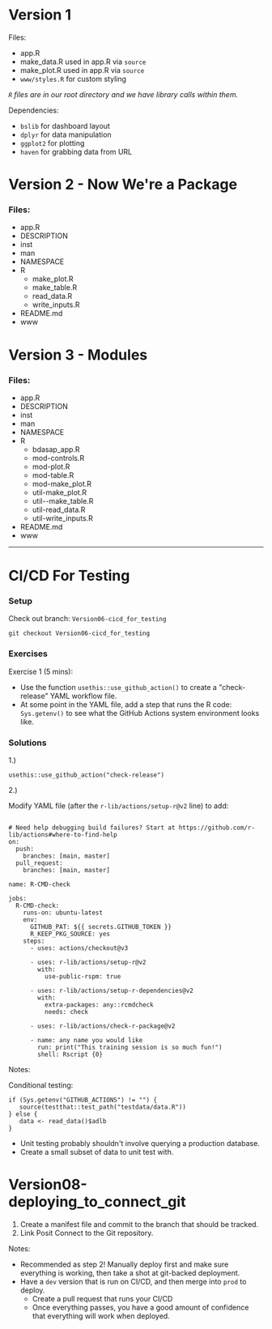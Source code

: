 # Version 1 

Files:
- app.R
- make_data.R used in app.R via `source`
- make_plot.R used in app.R via `source`
- `www/styles.R` for custom styling

*`R` files are in our root directory and we have library calls within them.*

Dependencies: 
- `bslib` for dashboard layout
- `dplyr` for data manipulation
- `ggplot2` for plotting
- `haven` for grabbing data from URL

# Version 2 - Now We're a Package

### Files:
* app.R
* DESCRIPTION
* inst
* man
* NAMESPACE
* R
  * make_plot.R
  * make_table.R
  * read_data.R
  * write_inputs.R
* README.md
* www

# Version 3 - Modules

### Files: 

* app.R
* DESCRIPTION
* inst
* man
* NAMESPACE
* R
  * bdasap_app.R
  * mod-controls.R
  * mod-plot.R
  * mod-table.R
  * mod-make_plot.R
  * util-make_plot.R
  * util--make_table.R
  * util-read_data.R
  * util-write_inputs.R
* README.md
* www

---

# CI/CD For Testing

### Setup

Check out branch: `Version06-cicd_for_testing`

```
git checkout Version06-cicd_for_testing
```

### Exercises

Exercise 1 (5 mins):

- Use the function `usethis::use_github_action()` to create a "check-release" YAML workflow file.
- At some point in the YAML file, add a step that runs the R code: `Sys.getenv()` to see what the GitHub Actions system environment looks like.


### Solutions

1.) 
```
usethis::use_github_action("check-release")
```

2.)

Modify YAML file (after the `r-lib/actions/setup-r@v2` line) to add:

```

# Need help debugging build failures? Start at https://github.com/r-lib/actions#where-to-find-help
on:
  push:
    branches: [main, master]
  pull_request:
    branches: [main, master]

name: R-CMD-check

jobs:
  R-CMD-check:
    runs-on: ubuntu-latest
    env:
      GITHUB_PAT: ${{ secrets.GITHUB_TOKEN }}
      R_KEEP_PKG_SOURCE: yes
    steps:
      - uses: actions/checkout@v3

      - uses: r-lib/actions/setup-r@v2
        with:
          use-public-rspm: true

      - uses: r-lib/actions/setup-r-dependencies@v2
        with:
          extra-packages: any::rcmdcheck
          needs: check

      - uses: r-lib/actions/check-r-package@v2

      - name: any name you would like
        run: print("This training session is so much fun!")
        shell: Rscript {0}

```

Notes:

Conditional testing: 

```
if (Sys.getenv("GITHUB_ACTIONS") != "") {
   source(testthat::test_path("testdata/data.R"))
} else {
   data <- read_data()$adlb
}
```
- Unit testing probably shouldn't involve querying a production database.
- Create a small subset of data to unit test with.


# Version08-deploying_to_connect_git

1. Create a manifest file and commit to the branch that should be tracked.
2. Link Posit Connect to the Git repository.

Notes:
- Recommended as step 2! Manually deploy first and make sure everything is working, then take a shot at git-backed deployment.
- Have a `dev` version that is run on CI/CD, and then merge into `prod` to deploy.
  - Create a pull request that runs your CI/CD
  - Once everything passes, you have a good amount of confidence that everything will work when deployed.
  
  

